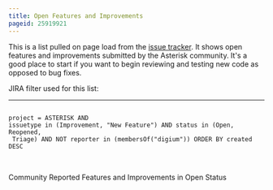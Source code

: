 ```yaml
---
title: Open Features and Improvements
pageid: 25919921
---
```


This is a list pulled on page load from the [issue tracker](https://github.com/asterisk/asterisk/issues/jira). It shows open features and improvements submitted by the Asterisk community. It's a good place to start if you want to begin reviewing and testing new code as opposed to bug fixes.

JIRA filter used for this list:




---

  
  


```

project = ASTERISK AND 
issuetype in (Improvement, "New Feature") AND status in (Open, Reopened,
 Triage) AND NOT reporter in (membersOf("digium")) ORDER BY created DESC

```


 

Community Reported Features and Improvements in Open Status

